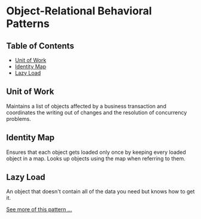 # Object-Relational Behavioral Patterns

## Table of Contents <!-- omit in toc -->

- [Unit of Work](#unit-of-work)
- [Identity Map](#identity-map)
- [Lazy Load](#lazy-load)

## Unit of Work

Maintains a list of objects affected by a business transaction and coordinates the writing out of changes and the resolution of concurrency problems.

## Identity Map

Ensures that each object gets loaded only once by keeping every loaded object in a map. Looks up objects using the map when referring to them.

## Lazy Load

An object that doesn't contain all of the data you need but knows how to get it.

[See more of this pattern ...](./LazyLoad/README.md)
